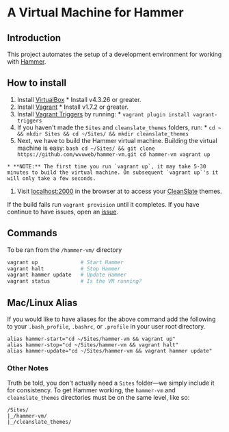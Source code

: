 # A Virtual Machine for Hammer

## Introduction

This project automates the setup of a development environment for working with [Hammer](https://github.com/wvuweb/hammer).

## How to install

  1. Install [VirtualBox](https://www.virtualbox.org)
    * Install v4.3.26 or greater.
  1. Install [Vagrant](http://vagrantup.com)
    * Install v1.7.2 or greater.
  1. Install [Vagrant Triggers](https://github.com/emyl/vagrant-triggers) by running:
    * `vagrant plugin install vagrant-triggers`
  1. If you haven't made the `Sites` and `cleanslate_themes` folders, run:
    * `cd ~ && mkdir Sites && cd ~/Sites/ && mkdir cleanslate_themes`
  1. Next, we have to build the Hammer virtual machine. Building the virtual machine is easy:
    ```bash
    cd ~/Sites/ && git clone https://github.com/wvuweb/hammer-vm.git
    cd hammer-vm
    vagrant up
    ```

    * **NOTE:** The first time you run `vagrant up`, it may take 5-30 minutes to build the virtual machine. On subsequent `vagrant up`'s it will only take a few seconds.
  1. Visit [localhost:2000](http://localhost:2000) in the browser at to access your [CleanSlate](http://cleanslatecms.wvu.edu) themes.

If the build fails run `vagrant provision` until it completes.  If you have continue to have issues, open an [issue](https://github.com/wvuweb/hammer-vm/issues).

## Commands

To be ran from the `/hammer-vm/` directory
```bash
vagrant up              # Start Hammer
vagrant halt            # Stop Hammer
vagrant hammer update   # Update Hammer
vagrant status          # Is the VM running?
```

## Mac/Linux Alias

If you would like to have aliases for the above command add the following to your `.bash_profile`, `.bashrc`, or `.profile` in your user root directory.
```
alias hammer-start="cd ~/Sites/hammer-vm && vagrant up"
alias hammer-stop="cd ~/Sites/hammer-vm && vagrant halt"
alias hammer-update="cd ~/Sites/hammer-vm && vagrant hammer update"
```

### Other Notes

Truth be told, you don't actually need a `Sites` folder—we simply include it for consistency. To get Hammer working, the `hammer-vm` and `cleanslate_themes` directories must be on the same level, like so:
```
/Sites/
|_/hammer-vm/
|_/cleanslate_themes/
```
